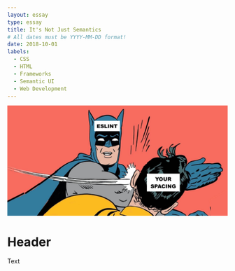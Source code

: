 ```yaml
---
layout: essay
type: essay
title: It's Not Just Semantics
# All dates must be YYYY-MM-DD format!
date: 2018-10-01
labels:
  - CSS
  - HTML
  - Frameworks
  - Semantic UI
  - Web Development
---
```


<center><img class="ui image" src="../images/batman.jpg"></center>

# Header

Text
